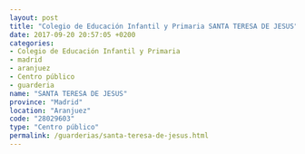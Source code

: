 ```yaml
---
layout: post
title: "Colegio de Educación Infantil y Primaria SANTA TERESA DE JESUS"
date: 2017-09-20 20:57:05 +0200
categories:
- Colegio de Educación Infantil y Primaria
- madrid
- aranjuez
- Centro público
- guarderia
name: "SANTA TERESA DE JESUS"
province: "Madrid"
location: "Aranjuez"
code: "28029603"
type: "Centro público"
permalink: /guarderias/santa-teresa-de-jesus.html
---
```

